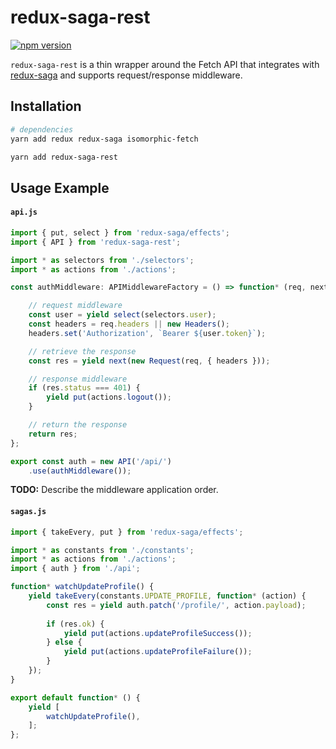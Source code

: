 # redux-saga-rest

[![npm version](https://img.shields.io/npm/v/redux-saga-rest.svg?style=flat-square)](https://www.npmjs.com/package/redux-saga-rest)

`redux-saga-rest` is a thin wrapper around the Fetch API that integrates with [redux-saga](https://github.com/yelouafi/redux-saga) and supports request/response middleware.

## Installation

```sh
# dependencies
yarn add redux redux-saga isomorphic-fetch

yarn add redux-saga-rest
```

## Usage Example

#### `api.js`

```javascript
import { put, select } from 'redux-saga/effects';
import { API } from 'redux-saga-rest';

import * as selectors from './selectors';
import * as actions from './actions';

const authMiddleware: APIMiddlewareFactory = () => function* (req, next) {

    // request middleware
    const user = yield select(selectors.user);
    const headers = req.headers || new Headers();
    headers.set('Authorization', `Bearer ${user.token}`);

    // retrieve the response
    const res = yield next(new Request(req, { headers }));

    // response middleware
    if (res.status === 401) {
        yield put(actions.logout());
    }

    // return the response
    return res;
};

export const auth = new API('/api/')
    .use(authMiddleware());
```

**TODO:** Describe the middleware application order.

#### `sagas.js`

```javascript
import { takeEvery, put } from 'redux-saga/effects';

import * as constants from './constants';
import * as actions from './actions';
import { auth } from './api';

function* watchUpdateProfile() {
    yield takeEvery(constants.UPDATE_PROFILE, function* (action) {
        const res = yield auth.patch('/profile/', action.payload);
        
        if (res.ok) {
            yield put(actions.updateProfileSuccess());
        } else {
            yield put(actions.updateProfileFailure());
        }
    });
}

export default function* () {
    yield [
        watchUpdateProfile(),
    ];
};
```
